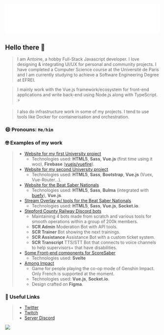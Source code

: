 ![Metrics](https://github.com/JiveOff/JiveOff/raw/main/github-metrics.svg)

## Hello there 👋

> I am Antoine, a hobby Full-Stack Javascript developer. I love designing & integrating UI/UX for personal and community projects. I have completed a Computer Science course at the Université de Paris and I am currently studying to achieve a Software Engineering Degree at EFREI.

> I mainly work with the Vue.js framework/ecosystem for front-end applications and write back-end using Node.js along with TypeScript. ⚡

> I also do infrastructure work in some of my projects. I tend to use tools like Docker for containerisation and orchestration.

### 😄 Pronouns: ``He/him``

### 🤓 Examples of my work

> - [Website for my first University project](https://pjs1.jiveoff.fr)
>   - Technologies used: **HTML5**, **Sass**, **Vue.js** (first time using it woo), **Firebase** ([vuejs/vuefire](https://github.com/vuejs/vuefire)).
> - [Website for my second University project](https://eweb.jiveoff.fr)
>   - Technologies used: **HTML5**, **Sass**, **Bootstrap**, **Vue.js** (Vuex, Vue-Router...).
> - [Website for the Beat Saber Nationals](https://beatsabernationals.com)
>   - Technologies used: **HTML5**, **Sass**, **Bulma** (integrated with [buefy](https://github.com/buefy/buefy)), **Vue.js**.
> - [Stream Overlay w/ tools for the Beat Saber Nationals](https://www.twitch.tv/bsnationals)
>   - Technologies used: **HTML5**, **Sass**, **Vue.js**, **Socket.io**. 
> - [Stepford County Railway Discord bots](https://discord.gg/scr)
>   - Maintaining 4 bots made from scratch and various tools for smooth operations within a group of 200k members.
>   -   **SCR Admin** Moderation Bot with API tools.
>   -   **SCR Trainer** Bot showing the next trainings.
>   -   **SCR Assistance** Assistance Bot with a custom ticket system.
>   -   **SCR Transcript** TTS/STT Bot that connects to voice channels to help supervisors+ that have disabilities.
> - [Some Front-end components for ScoreSaber](https://scoresaber.com)
>   - Technologies used: **Svelte**
> - [Among Impact](https://among-impact.jiveoff.fr)
>   - Game for people playing the co-op mode of Genshin Impact. Only French is supported at the moment.
>   - Technologies used: **Vue.js**, **Socket.io**.
>   - Design crafted on **Figma**.

### 💬 Useful Links

> - [Twitter](https://twitter.com/JiveOff)
> - [Twitch](https://twitch.tv/jiveoff)
> - [Server Discord](https://discord.jiveoff.fr)

<img src="https://cr-ss-service.azurewebsites.net/api/ScreenShot?widget=summary&username=jiveoff" style="width: 450px">
